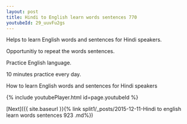 ```yaml
---
layout: post
title: Hindi to English learn words sentences 770 
youtubeId: 29_uuvFu2gs
---
```

 
 
Helps to learn English words and sentences for Hindi speakers.

Opportunitiy to repeat the words sentences. 

Practice English language. 
 
10 minutes practice every day. 
 
How to learn English words and sentences for Hindi speakers 
 
{% include youtubePlayer.html id=page.youtubeId %}
 
 
[Next]({{ site.baseurl }}{% link  split1/_posts/2015-12-11-Hindi to english learn words sentences 923 .md%})
 
